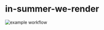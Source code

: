 # in-summer-we-render

![example workflow](https://github.com/Hungkhoaitay/in-summer-we-render/actions/workflows/format.yml/badge.svg)
